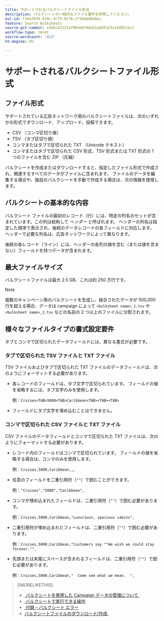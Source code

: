 ```yaml
---
title: サポートされるバルクシートファイル形式
description: バルクシートの一般的なファイル要件を参照してください。
exl-id: f3daf036-8f0c-4c75-9c76-2734abd850ec
feature: Search Bulksheets
source-git-commit: e16bc62127a708de8f4deb1eddfa53a14405cbc2
workflow-type: tm+mt
source-wordcount: '413'
ht-degree: 0%

---
```


# サポートされるバルクシートファイル形式

## ファイル形式

サポートされている広告ネットワーク用のバルクシートファイルは、次のいずれかの形式でダウンロード、アップロード、投稿できます。

* CSV （コンマ区切り値）
* TSV （タブ区切り値）
* コンマまたはタブで区切られた TXT （Unicode テキスト）
* コンマまたはタブで区切られた CSV 形式、TSV 形式または TXT 形式の 1 つのファイルを含む ZIP （圧縮）

バルクシートを作成またはダウンロードすると、指定したファイル形式で作成され、関連するすべてのデータがファイルに含まれます。 ファイルのデータを編集する場合や、独自のバルクシートを手動で作成する場合は、次の情報を使用します。

## バルクシートの基本的な内容

バルクシート ファイルの最初のレコード（行）には、特定の列名のセットが含まれています。この列は総称して <i> ヘッダー </i> と呼ばれます。 ヘッダーの列名は指定した順序で表示され、後続のデータレコードの各フィールドに対応します。 ヘッダーで必要な列名は、広告ネットワークによって異なります。

後続の各レコード（ライン）には、ヘッダーの各列の値を含む（または値を含まない）フィールドを持つデータが含まれます。

## 最大ファイルサイズ

バルクシートファイルは最大 2.5 GB、これは約 250 万行です。

>[!NOTE]
>
>複数のキャンペーン用のバルクシートを生成し、結合されたデータが 500,000 行を超える場合、データは campaign によって `<bulksheet name>_1.tsv` や `<bulksheet name>_2.tsv` などの名前の 2 つ以上のファイルに分割されます。

## 様々なファイルタイプの書式設定要件

タブとコンマで区切られたデータフィールドには、異なる書式が必要です。

### タブで区切られた TSV ファイルと TXT ファイル

TSV ファイルおよびタブで区切られた TXT ファイルのデータフィールドは、次のようにフォーマットする必要があります。

* 各レコードのフィールドは、タブ文字で区切られています。 フィールドの値を省略するには、タブ文字のみを使用します。

  例：`Cruises<TAB>5000<TAB>Caribbean<TAB><TAB><TAB>`

* フィールドにタブ文字を埋め込むことはできません。

### コンマで区切られた CSV ファイルと TXT ファイル

CSV ファイルのデータフィールドとコンマで区切られた TXT ファイルは、次のようにフォーマットする必要があります。

* レコード内のフィールドはコンマで区切られています。 フィールドの値を省略する場合は、コンマのみを使用します。

  例：`Cruises,5000,Caribbean,,,`

* 任意のフィールドを二重引用符（`""`）で囲むことができます。

  例：`"Cruises","5000","Caribbean",`

* コンマが埋め込まれたフィールドは、二重引用符（`""`）で囲む必要があります。

  例：`Cruises,5000,Caribbean,"Luxurious, spacious cabins",`

* 二重引用符が埋め込まれたフィールドは、二重引用符（`""`）で囲む必要があります。

  例：`Cruises,5000,Caribbean,"Customers say ""We wish we could stay forever."",`

* 先頭または末尾にスペースが含まれるフィールドは、二重引用符（`""`）で囲む必要があります。

  例：`Cruises,5000,Caribbean,"  Come see what we mean.  ",`

>[!MORELIKETHIS]
>
>* [&#x200B; バルクシートを使用した Campaign データの管理について &#x200B;](../bulksheet-about.md)
>* [&#x200B; バルクシートで実行できる操作 &#x200B;](bulksheet-operations.md)
>* [&#x200B; 付録 – バルクシート エラー &#x200B;](../bulksheet-errors.md)
>* [&#x200B; バルクシートファイルのダウンロード/作成 &#x200B;](../bulksheet-download.md)
